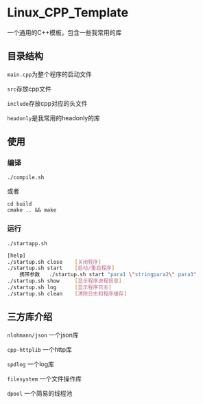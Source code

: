 # Linux_CPP_Template

一个通用的C++模板，包含一些我常用的库

## 目录结构


`main.cpp`为整个程序的启动文件

`src`存放cpp文件

`include`存放cpp对应的头文件

`headonly`是我常用的headonly的库

## 使用

### 编译

```shell
./compile.sh
```

或者

```shell
cd build
cmake .. && make
```


### 运行

```shell
./startapp.sh
```  
```bash
[help]
./startup.sh close    [关闭程序]
./startup.sh start    [启动/重启程序]
    携带参数   ./startup.sh start "para1 \"stringpara2\" para3"
./startup.sh show     [显示程序进程信息]
./startup.sh log      [显示程序日志]
./startup.sh clean    [清除日志和程序缓存] 
```
## 三方库介绍

`nlohmann/json` 一个json库

`cpp-httplib` 一个http库

`spdlog` 一个log库

`filesystem` 一个文件操作库

`dpool` 一个简易的线程池
